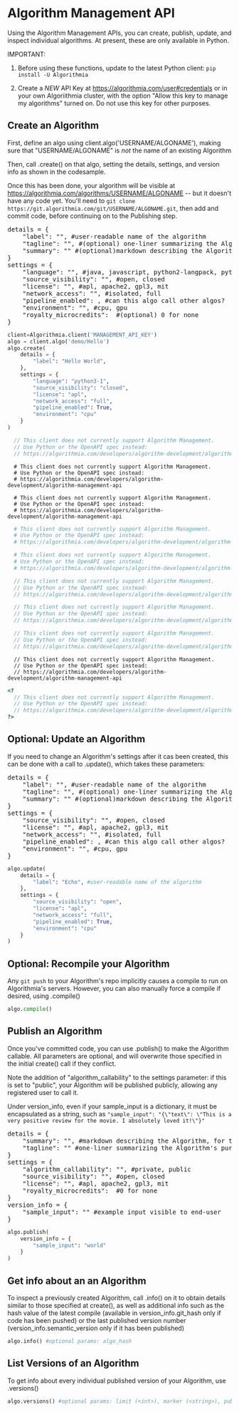 # Algorithm Management API

Using the Algorithm Management APIs, you can create, publish, update, and inspect individual algorithms. At present, these are only available in Python.

IMPORTANT:

1. Before using these functions, update to the latest Python client: `pip install -U Algorithmia`

2. Create a *NEW* API Key at https://algorithmia.com/user#credentials or in your own Algoriithmia cluster, with the option "Allow this key to manage my algorithms" turned on. Do not use this key for other purposes.  

## Create an Algorithm

First, define an algo using client.algo('USERNAME/ALGONAME'), making sure that "USERNAME/ALGONAME" is *not* the name of an existing Algorithm

Then, call .create() on that algo, setting the details, settings, and version info as shown in the codesample.

Once this has been done, your algorithm will be visible at https://algorithmia.com/algorithms/USERNAME/ALGONAME -- but it doesn't have any code yet. You'll need to `git clone https://git.algorithmia.com/git/USERNAME/ALGONAME.git`, then add and commit code, before continuing on to the Publishing step.

<pre>
details = {
    "label": "<string>", #user-readable name of the algorithm
    "tagline": "<string>", #(optional) one-liner summarizing the Algorithm's purpose
    "summary": "<string>" #(optional)markdown describing the Algorithm, for the "docs" tab
}
settings = {
    "language": "<string>", #java, javascript, python2-langpack, python3-1, r, ruby, rust, scala
    "source_visibility": "<string>", #open, closed
    "license": "<string>", #apl, apache2, gpl3, mit
    "network_access": "<string>", #isolated, full
    "pipeline_enabled": <boolean>, #can this algo call other algos?
    "environment": "<string>", #cpu, gpu
    "royalty_microcredits": <integer> #(optional) 0 for none
}
</pre>

```python
client=Algorithmia.client('MANAGEMENT_API_KEY')
algo = client.algo('demo/Hello')
algo.create(
    details = {
        "label": "Hello World",
    },
    settings = {
        "language": "python3-1",
        "source_visibility": "closed",
        "license": "apl",
        "network_access": "full",
        "pipeline_enabled": True,
        "environment": "cpu"
    }
)
```

```javascript
  // This client does not currently support Algorithm Management.
  // Use Python or the OpenAPI spec instead:
  // https://algorithmia.com/developers/algorithm-development/algorithm-management-api
```

```shell
  # This client does not currently support Algorithm Management.
  # Use Python or the OpenAPI spec instead:
  # https://algorithmia.com/developers/algorithm-development/algorithm-management-api
```

```cli
  # This client does not currently support Algorithm Management.
  # Use Python or the OpenAPI spec instead:
  # https://algorithmia.com/developers/algorithm-development/algorithm-management-api
```

```r
  # This client does not currently support Algorithm Management.
  # Use Python or the OpenAPI spec instead:
  # https://algorithmia.com/developers/algorithm-development/algorithm-management-api
```

```ruby
  # This client does not currently support Algorithm Management.
  # Use Python or the OpenAPI spec instead:
  # https://algorithmia.com/developers/algorithm-development/algorithm-management-api
```

```java
  // This client does not currently support Algorithm Management.
  // Use Python or the OpenAPI spec instead:
  // https://algorithmia.com/developers/algorithm-development/algorithm-management-api
```

```scala
  // This client does not currently support Algorithm Management.
  // Use Python or the OpenAPI spec instead:
  // https://algorithmia.com/developers/algorithm-development/algorithm-management-api
```

```rust
  // This client does not currently support Algorithm Management.
  // Use Python or the OpenAPI spec instead:
  // https://algorithmia.com/developers/algorithm-development/algorithm-management-api
```

```nodejs
  // This client does not currently support Algorithm Management.
  // Use Python or the OpenAPI spec instead:
  // https://algorithmia.com/developers/algorithm-development/algorithm-management-api
```

```php
<?
  // This client does not currently support Algorithm Management.
  // Use Python or the OpenAPI spec instead:
  // https://algorithmia.com/developers/algorithm-development/algorithm-management-api
?>
```

## Optional: Update an Algorithm

If you need to change an Algorithm's settings after it cas been created, this can be done with a call to .update(), which takes these parameters:

<pre>
details = {
    "label": "<string>", #user-readable name of the algorithm
    "tagline": "<string>", #(optional) one-liner summarizing the Algorithm's purpose
    "summary": "<string>" #(optional)markdown describing the Algorithm, for the "docs" tab
}
settings = {
    "source_visibility": "<string>", #open, closed
    "license": "<string>", #apl, apache2, gpl3, mit
    "network_access": "<string>", #isolated, full
    "pipeline_enabled": <boolean>, #can this algo call other algos?
    "environment": "<string>", #cpu, gpu
}
</pre>

```python
algo.update(
    details = {
        "label": "Echo", #user-readable name of the algorithm
    },
    settings = {
        "source_visibility": "open",
        "license": "apl",
        "network_access": "full",
        "pipeline_enabled": True,
        "environment": "cpu"
    }
)
```

## Optional: Recompile your Algorithm

Any `git push` to your Algorithm's repo implicitly causes a compile to run on Algorithmia's servers. However, you can also manually force a compile if desired, using .compile()

```python
algo.compile()
```

## Publish an Algorithm

Once you've committed code, you can use .publish() to make the Algorithm callable. All parameters are optional, and will overwrite those specified in the initial create() call if they conflict.

Note the addition of "algorithm_callability" to the settings parameter: if this is set to "public", your Algorithm will be published publicly, allowing any registered user to call it.

Under version_info, even if your sample_input is a dictionary, it must be encapsulated as a string, such as `"sample_input": "{\"text\": \"This is a very positive review for the movie. I absolutely loved it!\"}"`

<pre>
details = {
    "summary": "<string>", #markdown describing the Algorithm, for the "docs" tab
    "tagline": "<string>" #one-liner summarizing the Algorithm's purpose
}
settings = {
    "algorithm_callability": "<string>", #private, public
    "source_visibility": "<string>", #open, closed
    "license": "<string>", #apl, apache2, gpl3, mit
    "royalty_microcredits": <integer> #0 for none
}
version_info = {
    "sample_input": "<string>" #example input visible to end-user
}
</pre>

```python
algo.publish(
    version_info = {
        "sample_input": "world"
    }
)
```

## Get info about an an Algorithm

To inspect a previously created Algorithm, call .info() on it to obtain details similar to those specified at create(), as well as additional info such as the hash value of the latest compile (available in version_info.git_hash only if code has been pushed) or the last published version number (version_info.semantic_version only if it has been published)

```python
algo.info() #optional params: algo_hash
```

## List Versions of an Algorithm

To get info about every individual published version of your Algorithm, use .versions()

```python
algo.versions() #optional params: limit (<int>), marker (<string>), published (<boolean>), callable (<boolean>)
```